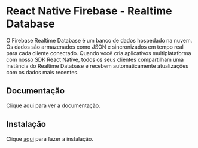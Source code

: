 # React Native Firebase - Realtime Database

O Firebase Realtime Database é um banco de dados hospedado na nuvem. Os dados são armazenados como JSON e sincronizados em tempo real para cada cliente conectado. Quando você cria aplicativos multiplataforma com nosso SDK React Native, todos os seus clientes compartilham uma instância do Realtime Database e recebem automaticamente atualizações com os dados mais recentes.

## Documentação

Clique [aqui](https://github.com/invertase/react-native-firebase) para ver a documentação.

## Instalação

Clique [aqui](https://www.npmjs.com/package/@react-native-firebase/database) para fazer a instalação.
